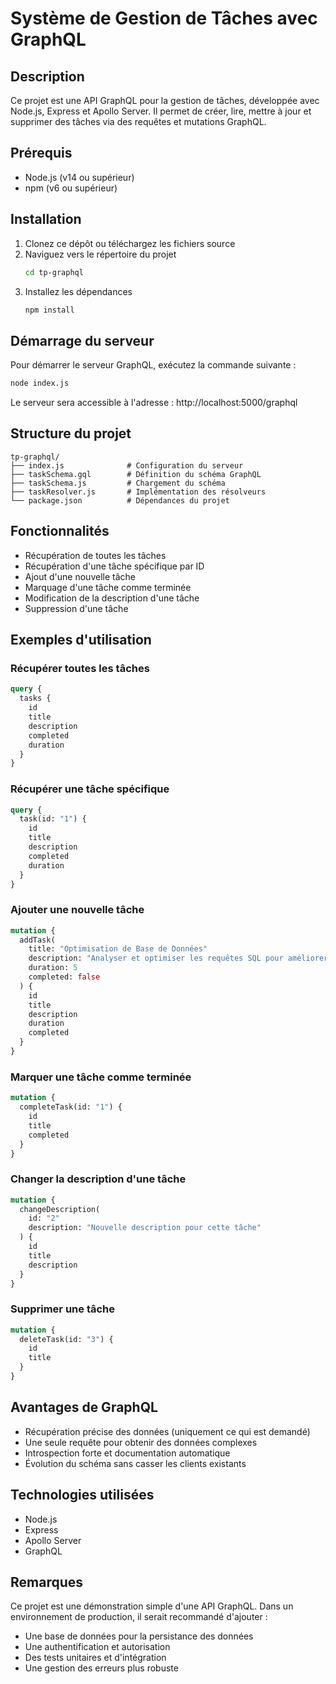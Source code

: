 # Système de Gestion de Tâches avec GraphQL

## Description
Ce projet est une API GraphQL pour la gestion de tâches, développée avec Node.js, Express et Apollo Server. Il permet de créer, lire, mettre à jour et supprimer des tâches via des requêtes et mutations GraphQL.

## Prérequis
- Node.js (v14 ou supérieur)
- npm (v6 ou supérieur)

## Installation
1. Clonez ce dépôt ou téléchargez les fichiers source
2. Naviguez vers le répertoire du projet
   ```bash
   cd tp-graphql
   ```
3. Installez les dépendances
   ```bash
   npm install
   ```

## Démarrage du serveur
Pour démarrer le serveur GraphQL, exécutez la commande suivante :
```bash
node index.js
```

Le serveur sera accessible à l'adresse : http://localhost:5000/graphql

## Structure du projet
```
tp-graphql/
├── index.js              # Configuration du serveur
├── taskSchema.gql        # Définition du schéma GraphQL
├── taskSchema.js         # Chargement du schéma
├── taskResolver.js       # Implémentation des résolveurs
└── package.json          # Dépendances du projet
```

## Fonctionnalités
- Récupération de toutes les tâches
- Récupération d'une tâche spécifique par ID
- Ajout d'une nouvelle tâche
- Marquage d'une tâche comme terminée
- Modification de la description d'une tâche
- Suppression d'une tâche

## Exemples d'utilisation

### Récupérer toutes les tâches
```graphql
query {
  tasks {
    id
    title
    description
    completed
    duration
  }
}
```

### Récupérer une tâche spécifique
```graphql
query {
  task(id: "1") {
    id
    title
    description
    completed
    duration
  }
}
```

### Ajouter une nouvelle tâche
```graphql
mutation {
  addTask(
    title: "Optimisation de Base de Données"
    description: "Analyser et optimiser les requêtes SQL pour améliorer les performances"
    duration: 5
    completed: false
  ) {
    id
    title
    description
    duration
    completed
  }
}
```

### Marquer une tâche comme terminée
```graphql
mutation {
  completeTask(id: "1") {
    id
    title
    completed
  }
}
```

### Changer la description d'une tâche
```graphql
mutation {
  changeDescription(
    id: "2"
    description: "Nouvelle description pour cette tâche"
  ) {
    id
    title
    description
  }
}
```

### Supprimer une tâche
```graphql
mutation {
  deleteTask(id: "3") {
    id
    title
  }
}
```

## Avantages de GraphQL
- Récupération précise des données (uniquement ce qui est demandé)
- Une seule requête pour obtenir des données complexes
- Introspection forte et documentation automatique
- Évolution du schéma sans casser les clients existants

## Technologies utilisées
- Node.js
- Express
- Apollo Server
- GraphQL

## Remarques
Ce projet est une démonstration simple d'une API GraphQL. Dans un environnement de production, il serait recommandé d'ajouter :
- Une base de données pour la persistance des données
- Une authentification et autorisation
- Des tests unitaires et d'intégration
- Une gestion des erreurs plus robuste